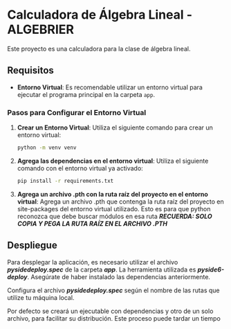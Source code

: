 # Calculadora de Álgebra Lineal - ALGEBRIER

Este proyecto es una calculadora para la clase de álgebra lineal.

## Requisitos

- **Entorno Virtual**: Es recomendable utilizar un entorno virtual para ejecutar el programa principal en la carpeta `app`.

### Pasos para Configurar el Entorno Virtual

1. **Crear un Entorno Virtual**:
   Utiliza el siguiente comando para crear un entorno virtual:
   ```bash
   python -m venv venv
2. **Agrega las dependencias en el entorno virtual**:
   Utiliza el siguiente comando con el entorno virtual ya activado:
   ```bash
   pip install -r requirements.txt
3. **Agrega un archivo .pth con la ruta raíz del proyecto en el entorno virtual**:
   Agrega un archivo .pth que contenga la ruta raíz del proyecto en site-packages del entorno virtual utilizado. Esto es para que python reconozca que debe buscar módulos en esa ruta
   ***RECUERDA: SOLO COPIA Y PEGA LA RUTA RAÍZ EN EL ARCHIVO .PTH***

## Despliegue

Para desplegar la aplicación, es necesario utilizar el archivo ***pysidedeploy.spec*** de la carpeta ***app***. La herramienta utilizada es ***pyside6-deploy***. Asegúrate de haber instalado las dependencias anteriormente.

Configura el archivo ***pysidedeploy.spec*** según el nombre de las rutas que utilize tu máquina local. 

Por defecto se creará un ejecutable con dependencias y otro de un solo archivo, para facilitar su distribución. Este proceso puede tardar un tiempo
